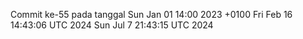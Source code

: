 Commit ke-55 pada tanggal Sun Jan 01 14:00 2023 +0100
Fri Feb 16 14:43:06 UTC 2024
Sun Jul  7 21:43:15 UTC 2024
